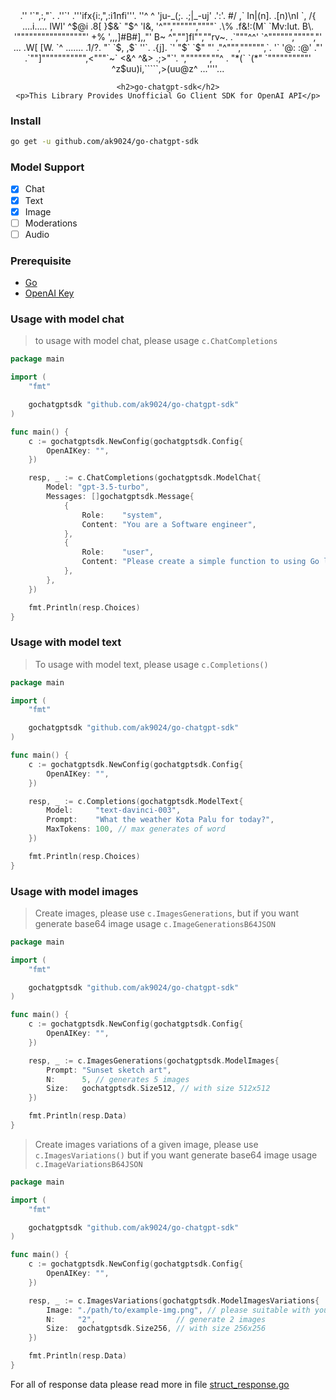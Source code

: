 <div align="center">
                                                                           .''            
                  '`",:,"`.                                                .''`'          
           .'''ifx{i:,",:i1nfi'''.                                         ''^ ^          
         'ju-_(;.           .;|_-uj'                                  .':'.               
         #/ ,` In|(n]. .[n)\nI `, /{                                ....i.....            
         lWI' ^$@i .8[ }$&` "$^ 'I&,                            '^"","""""",""""`         
          .\% .f&!:(M` `Mv:Iut. B\.                            '"""""""""""""""""'        
           +%   ',,,]#B#],,"'   B~                            ^",""]fl"",""<f+,,""`       
           ~8     `8_i-i_8'     %<                 ``^^^`'   ^x:,,",:""""""";,"""ix'      
           +8     'j|{[{rv'     %~                 `^::"`'   .-<,;;;!;i~lI,,,^^""l~       
          ,M%       .x|r.       BM,         ^,     '^"""^`     ',,,,""",;,""""""".        
         r@$*                   M$@-       >rv~.   .`"""^^'     `^"""""",""""","'  ...    
          .W[                   [W.         `^      .......           .1/?.         "`    
          `$,                   ,$`                    ''`.           .{j].         `'    
          "$`                   `$"                       "'     ."^""","""""",`.   '`    
          '@:                   :@'                       ."' .`""]""""""""""",<"""`~`    
           <&^                 ^&>                         .;>"`'. ","""""",""^    .      
            "*(`             `(*"                                  `""""""""""'           
            ^z$uu)i,`````,>(uu@z^                                   ...''''...

    <h2>go-chatgpt-sdk</h2>
    <p>This Library Provides Unofficial Go Client SDK for OpenAI API</p>

</div>

### Install

```bash
go get -u github.com/ak9024/go-chatgpt-sdk
```

### Model Support

- [x] Chat
- [x] Text
- [x] Image
- [ ] Moderations
- [ ] Audio

### Prerequisite

- [Go](https://go.dev/doc/install)
- [OpenAI Key](https://platform.openai.com/account/api-keys)

### Usage with model chat

> to usage with model chat, please usage `c.ChatCompletions`

```go
package main

import (
	"fmt"

	gochatgptsdk "github.com/ak9024/go-chatgpt-sdk"
)

func main() {
	c := gochatgptsdk.NewConfig(gochatgptsdk.Config{
		OpenAIKey: "",
	})

	resp, _ := c.ChatCompletions(gochatgptsdk.ModelChat{
		Model: "gpt-3.5-turbo",
		Messages: []gochatgptsdk.Message{
			{
				Role:    "system",
				Content: "You are a Software engineer",
			},
			{
				Role:    "user",
				Content: "Please create a simple function to using Go language",
			},
		},
	})

	fmt.Println(resp.Choices)
}
```

### Usage with model text

> To usage with model text, please usage `c.Completions()`

```go
package main

import (
	"fmt"

	gochatgptsdk "github.com/ak9024/go-chatgpt-sdk"
)

func main() {
	c := gochatgptsdk.NewConfig(gochatgptsdk.Config{
		OpenAIKey: "",
	})

	resp, _ := c.Completions(gochatgptsdk.ModelText{
		Model:     "text-davinci-003",
		Prompt:    "What the weather Kota Palu for today?",
		MaxTokens: 100, // max generates of word
	})

	fmt.Println(resp.Choices)
}
```

### Usage with model images

> Create images, please use `c.ImagesGenerations`, but if you want generate base64 image usage `c.ImageGenerationsB64JSON`

```go
package main

import (
	"fmt"

	gochatgptsdk "github.com/ak9024/go-chatgpt-sdk"
)

func main() {
	c := gochatgptsdk.NewConfig(gochatgptsdk.Config{
		OpenAIKey: "",
	})

	resp, _ := c.ImagesGenerations(gochatgptsdk.ModelImages{
		Prompt: "Sunset sketch art",
		N:      5, // generates 5 images
		Size:   gochatgptsdk.Size512, // with size 512x512
	})

	fmt.Println(resp.Data)
}
```

> Create images variations of a given image, please use `c.ImagesVariations()` but if you want generate base64 image usage `c.ImageVariationsB64JSON`

```go
package main

import (
	"fmt"

	gochatgptsdk "github.com/ak9024/go-chatgpt-sdk"
)

func main() {
	c := gochatgptsdk.NewConfig(gochatgptsdk.Config{
		OpenAIKey: "",
	})

	resp, _ := c.ImagesVariations(gochatgptsdk.ModelImagesVariations{
		Image: "./path/to/example-img.png", // please suitable with your path image
		N:     "2",                  // generate 2 images
		Size:  gochatgptsdk.Size256, // with size 256x256
	})

	fmt.Println(resp.Data)
}
```

For all of response data please read more in file [struct_response.go](./struct_response.go)
